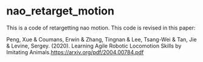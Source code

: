 # nao_retarget_motion
This is a code of retargetting nao motion. This code is revised in this paper:

Peng, Xue & Coumans, Erwin & Zhang, Tingnan & Lee, Tsang-Wei & Tan, Jie & Levine, Sergey. (2020). Learning Agile Robotic Locomotion Skills by Imitating Animals.https://arxiv.org/pdf/2004.00784.pdf
